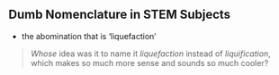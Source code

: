 


## Dumb Nomenclature in STEM Subjects

- the abomination that is ‘liquefaction’
> *Whose* idea was it to name it *liquefaction* instead of *liquification*, which makes so much more sense and sounds so much cooler?
